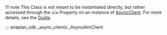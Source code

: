 !!! note
    This Class is not meant to be instantiated directly, but rather accessed through the `alm` Property on an
    instance of [AsyncClient](async_client.md). For more details, see the [Guide](../../guides/alm.md).

::: anaplan_sdk._async_clients._AsyncAlmClient
